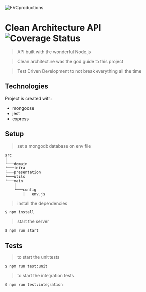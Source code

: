 <img src="https://media0.giphy.com/media/eQxrlxPiRd8kw/source.gif" title="FVCproductions" alt="FVCproductions">

# Clean Architecture API ![Coverage Status](http://img.shields.io/coveralls/badges/badgerbadgerbadger.svg?style=flat-square)

> API built with the wonderful Node.js

> Clean architecture was the god guide to this project

> Test Driven Development to not break everything all the time



## Technologies
Project is created with:
* mongoose
* jest
* express


## Setup
> set a mongodb database on env file

```
src 
│
└───domain
└───infra
└───presentation
└───utils
└───main
    │
    └───config
        │   env.js
```

> install the dependencies

```shell
$ npm install
```

> start the server
```shell
$ npm run start
```

## Tests
> to start the unit tests

```shell
$ npm run test:unit
```

> to start the integration tests

```shell
$ npm run test:integration
```

